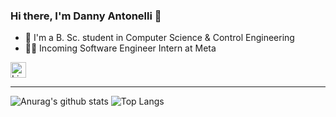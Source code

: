 ### Hi there, I'm Danny Antonelli 👋
- 📝 I'm a B. Sc. student in Computer Science & Control Engineering
- 👨‍💻 Incoming Software Engineer Intern at Meta

[<img alt="LinkedIn | danny-antonelli" height="25px" src="https://img.shields.io/badge/LinkedIn-0077B5?style=for-the-badge&logo=linkedin&logoColor=white">][linkedin]

***

![Anurag's github stats](https://github-readme-stats.vercel.app/api?username=DannyAntonelli&hide=contribs,prs&count_private=true&show_icons=true&theme=tokyonight)
![Top Langs](https://github-readme-stats.vercel.app/api/top-langs/?username=DannyAntonelli&layout=compact&show_icons=true&card_width=445&theme=tokyonight)

[linkedin]: https://www.linkedin.com/in/danny-antonelli/
